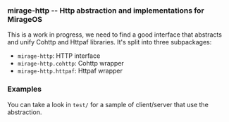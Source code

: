 ### mirage-http -- Http abstraction and implementations for MirageOS

This is a work in progress, we need to find a good interface that abstracts and unify Cohttp and Httpaf libraries.
It's split into three subpackages:

* `mirage-http`: HTTP interface
* `mirage-http.cohttp`: Cohttp wrapper
* `mirage-http.httpaf`: Httpaf wrapper

### Examples

You can take a look in `test/` for a sample of client/server that use the abstraction.